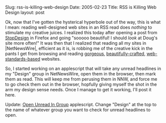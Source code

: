 Slug: rss-is-killing-web-design
Date: 2005-02-23
Title: RSS is Killing Web Design
layout: post

<a href="http://stopdesign.com"><img alt="" class="at-xid-6a010534988cd3970b0120a5b3613d970c" src="http://steveivy.typepad.com/.a/6a010534988cd3970b0120a5b3613d970c-pi" style="float:right; padding-left:7px; border:none;" /></a>
Ok, now that I&#39;ve gotten the hysterical hyperbole out of the way, this is what I mean: reading well-designed web sites in an RSS read does *nothing* to stimulate my creative juices. I realized this today after opening a post from <a href="http://www.stopdesign.com/">StopDesign</a> in Firefox and going &quot;sooooo beautiful! I should *look* at Doug&#39;s site more often!&quot; It was then that I realized that reading all my sites in |NetNewsWire|, efficient as it is, is robbing me of the creative kick in the pants I get from browsing and reading <a href="http://www.stopdesign.com/">gorgeous</a>, <a href="http://1976design.com/blog/">beautifully-crafted</a>, <a href="http://alistapart.com/">web-standards-based</a> websites.

So, I started working on an applescript that will take any unread headlines in my &quot;Design&quot; group in NetNewsWire, open them in the browser, then mark them as read. This will keep me from perusing them in NNW, and force me to go check them out in the browser, hopfully giving myself the shot in the arm my design sense needs. Once I manage to get it working, I&#39;ll post it here.

Update: <a href="http://redmonk.net/files/openUnreadInGroup.txt">Open Unread In Group</a> applescript. Change &quot;Design&quot; at the top to the name of whatever group you want to check for unread headlines to open.
